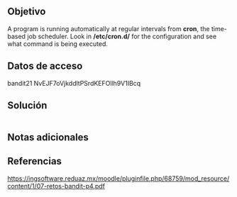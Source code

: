 ## Objetivo

A program is running automatically at regular intervals from **cron**, the time-based job scheduler. Look in **/etc/cron.d/** for the configuration and see what command is being executed.

## Datos de acceso

bandit21
NvEJF7oVjkddltPSrdKEFOllh9V1IBcq

## Solución

```bash()

```

## Notas adicionales

## Referencias
https://ingsoftware.reduaz.mx/moodle/pluginfile.php/68759/mod_resource/content/1/07-retos-bandit-p4.pdf
